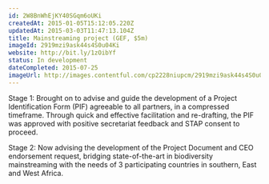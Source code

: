 ```yaml
---
id: 2W8BnWhEjKY40SGqm6oUKi
createdAt: 2015-01-05T15:12:05.220Z
updatedAt: 2015-03-03T11:47:13.104Z
title: Mainstreaming project (GEF, $5m)
imageId: 2919mzi9ask44s4S0u04Ki
website: http://bit.ly/1zOibYf
status: In development
dateCompleted: 2015-07-25
imageUrl: http://images.contentful.com/cp2228niupcm/2919mzi9ask44s4S0u04Ki/8c0f3cec7135b379576dc9b8765deb0c/9422638-w1400.jpg
---
```

Stage 1: Brought on to advise and guide the development of a Project Identification Form (PIF) agreeable to all partners, in a compressed timeframe. Through quick and effective facilitation and re-drafting, the PIF was approved with positive secretariat feedback and STAP consent to proceed. 

Stage 2: Now advising the development of the Project Document and CEO endorsement request, bridging state-of-the-art in biodiversity mainstreaming with the needs of 3 participating countries in southern, East and West Africa. 

